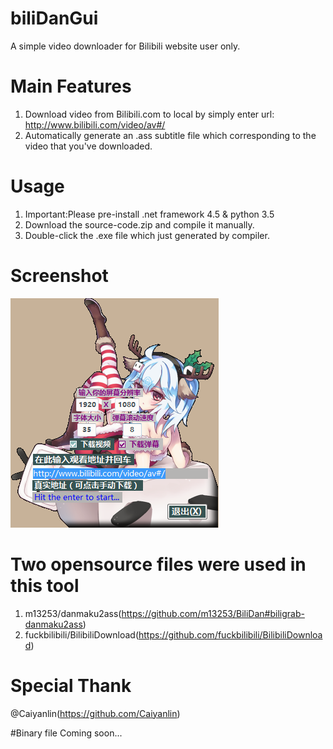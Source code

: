 # biliDanGui
A simple video downloader for Bilibili website user only.

# Main Features
1. Download video from Bilibili.com to local by simply enter url: http://www.bilibili.com/video/av#/
2. Automatically generate an .ass subtitle file which corresponding to the video that you've downloaded.

# Usage
1. Important:Please pre-install .net framework 4.5 & python 3.5
2. Download the source-code.zip and compile it manually.
3. Double-click the .exe file which just generated by compiler.

# Screenshot
![](https://raw.githubusercontent.com/Xmrose/biliDanGui/master/screenshots/mainwindow.jpg)

# Two opensource files were used in this tool
1. m13253/danmaku2ass(https://github.com/m13253/BiliDan#biligrab-danmaku2ass)
2. fuckbilibili/BilibiliDownload(https://github.com/fuckbilibili/BilibiliDownload)

# Special Thank
@Caiyanlin(https://github.com/Caiyanlin)

#Binary file
Coming soon...
